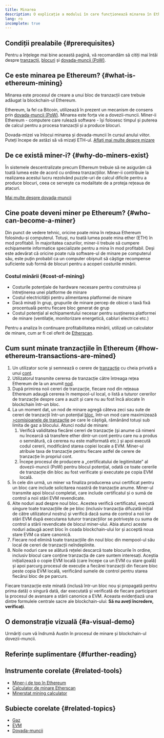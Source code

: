 ```yaml
---
title: Minarea
description: O explicație a modului în care funcționează minarea în Ethereum și modul în care aceasta ajută la menținerea lui Ethereum în securitate și descentralizat.
lang: ro
incomplete: true
---
```


## Condiții prealabile \{#prerequisites}

Pentru a înțelege mai bine această pagină, vă recomandăm să citiți mai întâi despre [tranzacții](/developers/docs/transactions/), <a href="/developers/docs/blocks/">blocuri</a> și [dovada-muncii (PoW)](/developers/docs/consensus-mechanisms/pow/).

## Ce este minarea pe Ethereum? \{#what-is-ethereum-mining}

Minarea este procesul de creare a unui bloc de tranzacții care trebuie adăugat la blockchain-ul Ethereum.

Ethereum, la fel ca Bitcoin, utilizează în prezent un mecanism de consens prin [dovada-muncii (PoW)](/developers/docs/consensus-mechanisms/pow/). Minarea este forța vie a dovezii-muncii. Miner-ii Ethereum - computere care rulează software - își folosesc timpul și puterea de calcul pentru a procesa tranzacții și a produce blocuri.

<InfoBanner emoji=":wave:">
   Dovada-mizei va înlocui minarea și dovada-muncii în cursul anului viitor. Puteți începe de astăzi să vă mizați ETH-ul. <a href="/staking/">Aflați mai multe despre mizare</a>    
</InfoBanner>

## De ce există miner-i? \{#why-do-miners-exist}

În sistemele descentralizate precum Ethereum trebuie să ne asigurăm că toată lumea este de acord cu ordinea tranzacțiilor. Miner-ii contribuie la realizarea acestui lucru rezolvând puzzle-uri de calcul dificile pentru a produce blocuri, ceea ce servește ca modalitate de a proteja rețeaua de atacuri.

[Mai multe despre dovada-muncii](/developers/docs/consensus-mechanisms/pow/)

## Cine poate deveni miner pe Ethereum? \{#who-can-become-a-miner}

Din punct de vedere tehnic, oricine poate mina în rețeaua Ethereum folosindu-și computerul. Totuși, nu toată lumea poate mina ether (ETH) în mod profitabil. În majoritatea cazurilor, miner-ii trebuie să cumpere echipamente informatice specializate pentru a mina în mod profitabil. Deși este adevărat că oricine poate rula software-ul de minare pe computerul său, este puțin probabil ca un computer obișnuit să câștige recompense suficiente sub formă de blocuri pentru a acoperi costurile minării.

### Costul minării \{#cost-of-mining}

- Costurile potențiale de hardware necesare pentru construirea și întreținerea unei platforme de minare
- Costul electricității pentru alimentarea platformei de minare
- Dacă minați în grup, grupurile de minare percep de obicei o taxă fixă procentuală pentru fiecare bloc generat de grup
- Costul potențial al echipamentului necesar pentru susținerea platformei de minare (ventilație, monitorizare energetică, cabluri electrice etc.)

Pentru a analiza în continuare profitabilitatea minării, utilizați un calculator de minare, cum ar fi cel oferit de [Etherscan](https://etherscan.io/ether-mining-calculator).

## Cum sunt minate tranzacțiile în Ethereum \{#how-ethereum-transactions-are-mined}

1. Un utilizator scrie și semnează o cerere de [tranzacție](/developers/docs/transactions/) cu cheia privată a unui [cont](/developers/docs/accounts/).
2. Utilizatorul transmite cererea de tranzacție către întreaga rețea Ethereum de la un anumit [nod](/developers/docs/nodes-and-clients/).
3. După primirea noii cereri de tranzacție, fiecare nod din rețeaua Ethereum adaugă cererea în mempool-ul local, o listă a tuturor cererilor de tranzacție despre care a auzit și care nu au fost încă alocate în blockchain într-un bloc.
4. La un moment dat, un nod de minare agregă câteva zeci sau sute de cereri de tranzacții într-un potențial [bloc](/developers/docs/blocks/), într-un mod care maximizează [>comisioanele de tranzacție](/developers/docs/gas/) pe care le câștigă, rămânând totuși sub limita de gaz a blocului. Atunci nodul de minare:
   1. Verifică validitatea fiecărei cereri de tranzacție (și anume că nimeni nu încearcă să transfere ether dintr-un cont pentru care nu a produs o semnătură, că cererea nu este malformată etc.) și apoi execută codul cererii, modificând starea copiei locale a EVM. Miner-ul atribuie taxa de tranzacție pentru fiecare astfel de cerere de tranzacție în propriul cont.
   2. Începe procesul de producere a „certificatului de legitimitate” al dovezii-muncii (PoW) pentru blocul potențial, odată ce toate cererile de tranzacție din bloc au fost verificate și executate pe copia EVM locală.
5. În cele din urmă, un miner va finaliza producerea unui certificat pentru un bloc care include solicitarea noastră de tranzacție anume. Miner-ul transmite apoi blocul completat, care include certificatul și o sumă de control a noii stări EVM revendicate.
6. Alte noduri aud despre noul bloc. Acestea verifică certificatul, execută singure toate tranzacțiile de pe bloc (inclusiv tranzacția difuzată inițial de către utilizatorul nostru) și verifică dacă suma de control a noii lor stări EVM după executarea tuturor tranzacțiilor se potrivește cu suma de control a stării revendicate de blocul miner-ului. Abia atunci aceste noduri adaugă acest bloc în coada blockchain-ului lor și acceptă noua stare EVM ca stare canonică.
7. Fiecare nod elimină toate tranzacțiile din noul bloc din mempool-ul său local de cereri de tranzacții neîndeplinite.
8. Noile noduri care se alătură rețelei descarcă toate blocurile în ordine, inclusiv blocul care conține tranzacția de care suntem interesați. Aceștia inițializează o copie EVM locală (care începe ca un EVM cu stare goală) și apoi parcurg procesul de execuție a fiecărei tranzacții din fiecare bloc peste copia EVM locală, verificând sumele de control pentru starea fiecărui bloc de pe parcurs.

Fiecare tranzacție este minată (inclusă într-un bloc nou și propagată pentru prima dată) o singură dată, dar executată și verificată de fiecare participant la procesul de avansare a stării canonice a EVM. Aceasta evidențiază una dintre formulele centrale sacre ale blockchain-ului: **Să nu aveți încredere, verificați**.

## O demonstrație vizuală \{#a-visual-demo}

Urmăriți cum vă îndrumă Austin în procesul de minare și blockchain-ul dovezii-muncii.

<YouTube id="zcX7OJ-L8XQ" />

## Referințe suplimentare \{#further-reading}

## Instrumente corelate \{#related-tools}

- [Miner-i de top în Ethereum](https://etherscan.io/stat/miner?range=7&blocktype=blocks)
- [Calculator de minare Etherscan](https://etherscan.io/ether-mining-calculator)
- [Minerstat mining calculator](https://minerstat.com/coin/ETH)

## Subiecte corelate \{#related-topics}

- [Gaz](/developers/docs/gas/)
- [EVM](/developers/docs/evm/)
- [Dovada-muncii](/developers/docs/consensus-mechanisms/pow/)
